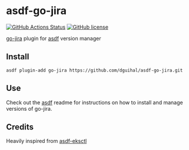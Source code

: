 # asdf-go-jira

[![GitHub Actions Status](https://github.com/dguihal/asdf-go-jira/workflows/Main%20workflow/badge.svg?branch=master)](https://github.com/dguihal/asdf-go-jira/actions)
[![GitHub license](https://img.shields.io/github/license/dguihal/asdf-go-jira?style=plastic)](https://github.com/dguihal/asdf-go-jira/blob/master/LICENSE)

[go-jira](https://github.com/go-jira/jira) plugin for [asdf](https://github.com/asdf-vm/asdf) version manager

## Install

```
asdf plugin-add go-jira https://github.com/dguihal/asdf-go-jira.git
```

## Use

Check out the [asdf](https://github.com/asdf-vm/asdf) readme for instructions on how to install and manage versions of go-jira.

## Credits

Heavily inspired from [asdf-eksctl](https://github.com/elementalvoid/asdf-eksctl)


